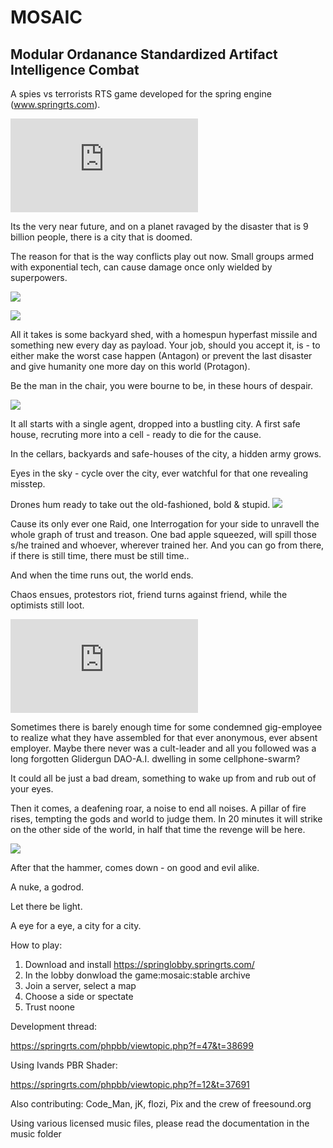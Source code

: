 # MOSAIC
## Modular Ordanance Standardized Artifact Intelligence Combat

A spies vs terrorists RTS game developed for the spring engine (www.springrts.com). 

![alt text](https://springrts.com/phpbb/download/file.php?mode=view&id=11526)

Its the very near future, and on a planet ravaged by the disaster that is 9 billion people,
there is a city that is doomed.

The reason for that is the way conflicts play out now. Small groups armed with exponential tech,
can cause damage once only wielded by superpowers.

![](https://github.com/PicassoCT/MOSAIC/blob/master/luaui/images/loadpictures/LoadScreen8.png "")

![](https://github.com/PicassoCT/MOSAIC/blob/master/luaui/images/loadpictures/LoadScreen11.png "")


All it takes is some backyard shed, with a homespun hyperfast missile and something new every day as payload.
Your job, should you accept it, is - to either make the worst case happen (Antagon) or prevent the last disaster and give humanity one more day on this world (Protagon).

Be the man in the chair, you were bourne to be, in these hours of despair.

![](https://github.com/PicassoCT/MOSAIC/blob/master/luaui/images/loadpictures/LoadScreen15.png "")


It all starts with a single agent, dropped into a bustling city.
A first safe house, recruting more into a cell - ready to die for the cause. 

In the cellars, backyards and safe-houses of the city, a hidden army grows.

Eyes in the sky - cycle over the city, ever watchful for that one revealing misstep.

Drones hum ready to take out the old-fashioned, bold & stupid.
![](https://github.com/PicassoCT/MOSAIC/blob/master/luaui/images/loadpictures/LoadScreen2.png "")

Cause its only ever one Raid, one Interrogation for your side to unravell the whole graph of trust and treason.
One bad apple squeezed, will spill those s/he trained and whoever, wherever trained her. 
And you can go from there, if there is still time, there must be still time..

And when the time runs out, the world ends.

Chaos ensues, protestors riot, friend turns against friend, while the optimists still loot.

![alt text](https://springrts.com/phpbb/download/file.php?mode=view&id=11053/Example_Screen.png)


Sometimes there is barely enough time for some condemned gig-employee to realize what they have assembled for that ever anonymous, ever absent employer.
Maybe there never was a cult-leader and all you followed was a long forgotten Glidergun DAO-A.I. dwelling in some cellphone-swarm?

It could all be just a bad dream, something to wake up from and rub out of your eyes.

Then it comes, a deafening roar,  a noise to end all noises. 
A pillar of fire rises, tempting the gods and world to judge them. 
In 20 minutes it will strike on the other side of the world, in half that time the revenge will be here.

![](https://github.com/PicassoCT/MOSAIC/blob/master/luaui/images/loadpictures/LoadScreen14.png "")

After that the hammer, comes down - on good and evil alike. 

A nuke, a godrod.

Let there be light.

A eye for a eye, a city for a city.



How to play:
1) Download and install https://springlobby.springrts.com/
2) In the lobby donwload the game:mosaic:stable archive
3) Join a server, select a map
4) Choose a side or spectate
5) Trust noone

Development thread:

https://springrts.com/phpbb/viewtopic.php?f=47&t=38699

Using Ivands PBR Shader:

 https://springrts.com/phpbb/viewtopic.php?f=12&t=37691
 
 Also contributing: Code_Man, jK, flozi, Pix and the crew of freesound.org

 Using various licensed music files, please read the documentation in the music folder
 
